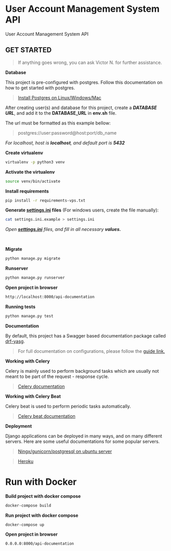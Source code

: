 <!-- Generated with Nexin Django powered API template -->


# User Account Management System API

User Account Management System API


<!-- Default instructions -->

## GET STARTED

> If anything goes wrong, you can ask Victor N. for further assistance.

**Database**

This project is pre-configured with postgres. Follow this documentation on how to get started with postgres.

> [Install Postgres on Linux/Windows/Mac](http://postgresguide.com/setup/install.html)

After creating user(s) and database for this project, create a _**DATABASE URL**_, and add it to the **DATABASE_URL** in **env.sh** file.

The url must be formatted as this example bellow:
> postgres://user:password@host:port/db_name

_For localhost, host is **localhost**, and default port is **5432**_

**Create virtualenv**
```bash
virtualenv -p python3 venv
```

**Activate the virtualenv**
```bash
source venv/bin/activate
```

**Install requirements**
```bash
pip install -r requirements-vps.txt
```

**Generate [settings.ini](#) files** (For windows users, create the file manually):
```bash
cat settings.ini.example > settings.ini
```

*Open **[settings.ini](#)** files, and fill in all necessary **values.***

<br>

**Migrate**
```bash
python manage.py migrate
```

**Runserver**
```bash
python manage.py runserver
```

**Open project in browser**
```bash
http://localhost:8000/api-documentation
```

**Running tests**
```bash
python manage.py test
```
**Documentation**

By default, this project has a Swagger based documentation package called [drf-yasg](https://drf-yasg.readthedocs.io/en/stable/).

> For full documentation on configurations, please follow the [guide link.](https://drf-yasg.readthedocs.io/en/stable/)



**Working with Celery**

Celery is mainly used to perform background tasks which are usually not meant to be part of the request - response cycle.

> [Celery documentation](https://docs.celeryproject.org/en/latest/django/first-steps-with-django.html)



**Working with Celery Beat**

Celery beat is used to perform periodic tasks automatically.

> [Celery beat documentation](https://django-celery-beat.readthedocs.io/en/latest/)



**Deployment**

Django applications can be deployed in many ways, and on many different servers. Here are some useful documentations for some popular servers.

> [Ningx/gunicorn/postgresql on ubuntu server](https://rahmonov.me/posts/run-a-django-app-with-gunicorn-in-ubuntu-16-04/)

> [Heroku](https://devcenter.heroku.com/categories/working-with-django)

<!-- 
## CONFIGURE [PRE-COMMIT](https://pre-commit.com/)

**Install pre-commit requirements**
```bash
pre-commit install
```

**Run against all the files**
```bash
pre-commit run --all-files
``` -->


# Run with Docker

**Build project with docker compose**

```bash
docker-compose build
```
**Run project with docker compose**
```bash
docker-compose up
```

**Open project in browser**
```bash
0.0.0.0:8000/api-documentation
```